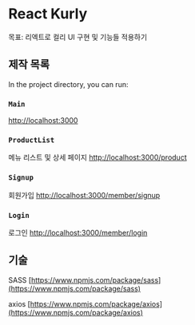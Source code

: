 # React Kurly

목표: 리엑트로 컬리 UI 구현 및 기능들 적용하기

## 제작 목록

In the project directory, you can run:

### `Main`

[http://localhost:3000](http://localhost:3000)


### `ProductList`

메뉴 리스트 및 상세 페이지
[http://localhost:3000/product](http://localhost:3000/product)

### `Signup`

회원가입
[http://localhost:3000/member/signup](http://localhost:3000/member/signup)

### `Login`

로그인
[http://localhost:3000/member/login](http://localhost:3000/member/login)




## 기술

SASS [https://www.npmjs.com/package/sass](https://www.npmjs.com/package/sass)

axios [https://www.npmjs.com/package/axios](https://www.npmjs.com/package/axios)

